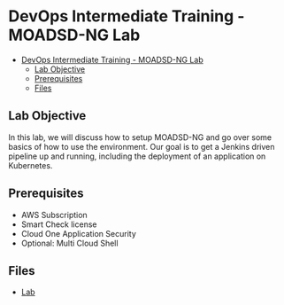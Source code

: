 # DevOps Intermediate Training - MOADSD-NG Lab

- [DevOps Intermediate Training - MOADSD-NG Lab](#devops-intermediate-training---moadsd-ng-lab)
  - [Lab Objective](#lab-objective)
  - [Prerequisites](#prerequisites)
  - [Files](#files)

## Lab Objective

In this lab, we will discuss how to setup MOADSD-NG and go over some basics of how to use the environment. Our goal is to get a Jenkins driven pipeline up and running, including the deployment of an application on Kubernetes.

## Prerequisites

- AWS Subscription
- Smart Check license
- Cloud One Application Security
- Optional: Multi Cloud Shell

## Files

- [Lab](./demoing.md)
